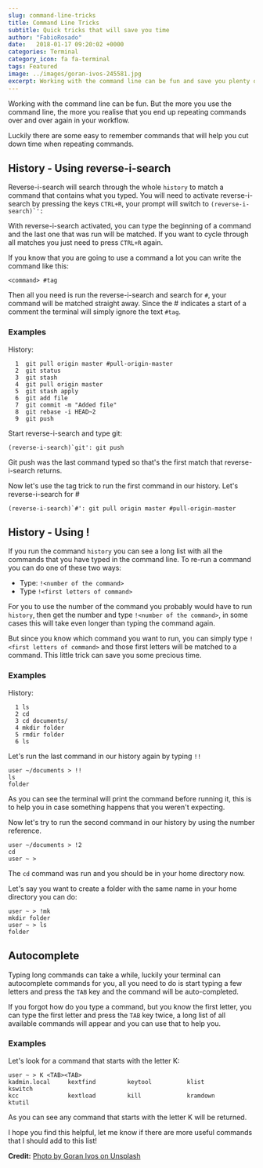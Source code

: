 ```yaml
---
slug: command-line-tricks
title: Command Line Tricks
subtitle: Quick tricks that will save you time
author: "FabioRosado"
date:   2018-01-17 09:20:02 +0000
categories: Terminal
category_icon: fa fa-terminal
tags: Featured
image: ../images/goran-ivos-245581.jpg
excerpt: Working with the command line can be fun and save you plenty of time. These tricks will help you save even more time when you have to repeat commands. 
---
```


Working with the command line can be fun. But the more you use the command line, the more you realise that you end up repeating commands over and over again in your workflow.

Luckily there are some easy to remember commands that will help you cut down time when repeating commands.

## History  - Using reverse-i-search

Reverse-i-search will search through the whole `history` to match a command that contains what you typed. You will need to activate reverse-i-search by pressing the keys `CTRL+R`, your prompt will switch to ```(reverse-i-search)`':```

With reverse-i-search activated, you can type the beginning of a command and the last one that was run will be matched. If you want to cycle through all matches you just need to press `CTRL+R` again.

If you know that you are going to use a command a lot you can write the command like this:

 ```<command> #tag```

Then all you need is run the reverse-i-search and search for `#`, your command will be matched straight away. Since the # indicates a start of a comment the terminal will simply ignore the text `#tag`.

### Examples

History:

```shell
  1  git pull origin master #pull-origin-master
  2  git status
  3  git stash
  4  git pull origin master
  5  git stash apply
  6  git add file
  7  git commit -m "Added file"
  8  git rebase -i HEAD~2
  9  git push
```

Start reverse-i-search and type git:

```shell
(reverse-i-search)`git': git push
```

Git push was the last command typed so that's the first match that reverse-i-search returns.

Now let's use the tag trick to run the first command in our history. Let's reverse-i-search for #

```shell
(reverse-i-search)`#': git pull origin master #pull-origin-master
```

## History - Using !

If you run the command `history` you can see a long list with all the commands that you have typed in the command line. To re-run a command you can do one of these two ways:

- Type: `!<number of the command>`
- Type `!<first letters of command>`

For you to use the number of the command you probably would have to run `history`, then get the number and type `!<number of the command>`, in some cases this will take even longer than typing the command again.

But since you know which command you want to run, you can simply type `!<first letters of command>` and those first letters will be matched to a command. This little trick can save you some precious time.

### Examples

History:
```shell
  1 ls
  2 cd
  3 cd documents/
  4 mkdir folder
  5 rmdir folder
  6 ls
```

Let's run the last command in our history again by typing `!!`

``` shell
user ~/documents > !!
ls
folder
```

As you can see the terminal will print the command before running it, this is to help you in case something happens that you weren't expecting.

Now let's try to run the second command in our history by using the number reference.

```shell
user ~/documents > !2
cd
user ~ >
```
The `cd` command was run and you should be in your home directory now.

Let's say you want to create a folder with the same name in your home directory you can do:

```shell
user ~ > !mk
mkdir folder
user ~ > ls
folder
```


## Autocomplete

Typing long commands can take a while, luckily your terminal can autocomplete commands for you, all you need to do is start typing a few letters and press the `TAB` key and the command will be auto-completed.

If you forgot how do you type a command, but you know the first letter, you can type the first letter and press the `TAB` key twice, a long list of all available commands will appear and you can use that to help you.


### Examples

Let's look for a command that starts with the letter K:

```shell
user ~ > K <TAB><TAB>
kadmin.local     kextfind         keytool          klist            kswitch
kcc              kextload         kill             kramdown         ktutil
```

As you can see any command that starts with the letter K will be returned.

I hope you find this helpful, let me know if there are more useful commands that I should add to this list!

**Credit:** [Photo by Goran Ivos on Unsplash](https://unsplash.com/@goran_ivos)